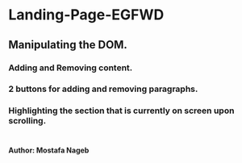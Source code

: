 # Landing-Page-EGFWD
## Manipulating the DOM.
### Adding and Removing content.
### 2 buttons for adding and removing paragraphs.
### Highlighting the section that is currently on screen upon scrolling.
#
#
#
#
#### Author: Mostafa Nageb
